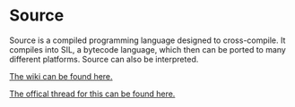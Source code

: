 Source
======

Source is a compiled programming language designed to cross-compile. It compiles into SIL, a bytecode language, which then can be ported to many different platforms. Source can also be interpreted.

[The wiki can be found here.]( https://github.com/iconmaster5326/Source/wiki/Home)

[The offical thread for this can be found here.]( http://www.omnimaga.org/hp-prime/hpp-a-wip-alternate-programming-language-for-the-prime/)
